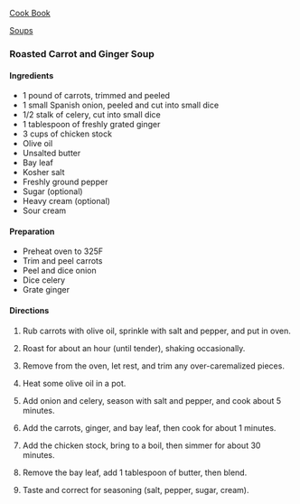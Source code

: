 [Cook Book](https://github.com/vmsmith/CookBook/blob/master/README.md)  

[Soups](https://github.com/vmsmith/CookBook/blob/master/soups.md)  

### Roasted Carrot and Ginger Soup  

#### Ingredients  

* 1 pound of carrots, trimmed and peeled  
* 1 small Spanish onion, peeled and cut into small dice
* 1/2 stalk of celery, cut into small dice 
* 1 tablespoon of freshly grated ginger  
* 3 cups of chicken stock  
* Olive oil  
* Unsalted butter
* Bay leaf  
* Kosher salt  
* Freshly ground pepper  
* Sugar (optional)  
* Heavy cream (optional)  
* Sour cream  

#### Preparation  

* Preheat oven to 325F
* Trim and peel carrots  
* Peel and dice onion  
* Dice celery  
* Grate ginger  
 
#### Directions  

1. Rub carrots with olive oil, sprinkle with salt and pepper, and put in oven.   

2. Roast for about an hour (until tender), shaking occasionally.  

3. Remove from the oven, let rest, and trim any over-caremalized pieces.

4. Heat some olive oil in a pot.  

5. Add onion and celery, season with salt and pepper, and cook about 5 minutes. 

6. Add the carrots, ginger, and bay leaf, then cook for about 1 minutes.  

7. Add the chicken stock, bring to a boil, then simmer for about 30 minutes.  

8. Remove the bay leaf, add 1 tablespoon of butter, then blend.  

9. Taste and correct for seasoning (salt, pepper, sugar, cream).
